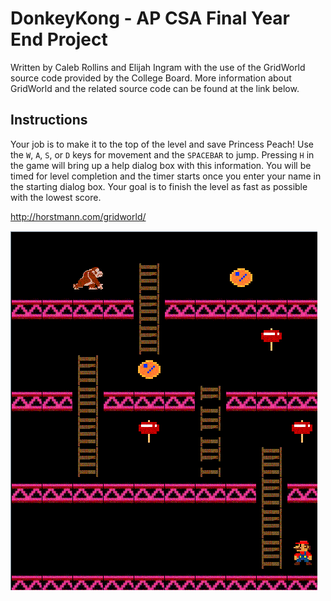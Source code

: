 # DonkeyKong - AP CSA Final Year End Project
Written by Caleb Rollins and Elijah Ingram with the use of the GridWorld source code provided by the College Board.
More information about GridWorld and the related source code can be found at the link below.

## Instructions
Your job is to make it to the top of the level and save Princess Peach!
Use the `W`, `A`, `S`, or `D` keys for movement and the `SPACEBAR` to jump.
Pressing `H` in the game will bring up a help dialog box with this information.
You will be timed for level completion and the timer starts once you enter your name in the starting dialog box.
Your goal is to finish the level as fast as possible with the lowest score.

http://horstmann.com/gridworld/

![](https://raw.githubusercontent.com/crollins18/DonkeyKong/master/A0211_Donkey_Kong_Caleb_R__Eli_I.png)
